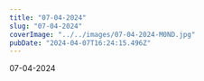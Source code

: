 ```yaml
---
title: "07-04-2024"
slug: "07-04-2024"
coverImage: "../../images/07-04-2024-M0ND.jpg"
pubDate: "2024-04-07T16:24:15.496Z"
---
```


07-04-2024
